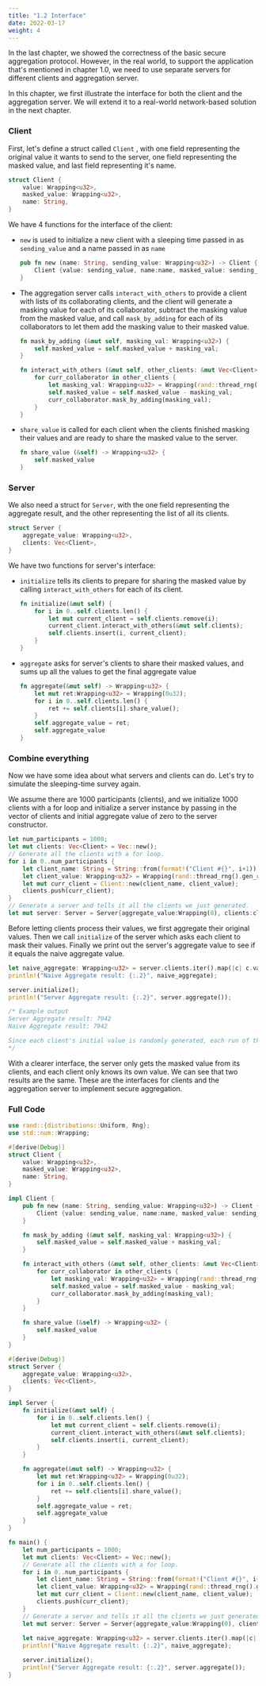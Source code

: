 ```yaml
---
title: "1.2 Interface"
date: 2022-03-17
weight: 4
---
```


In the last chapter, we showed the correctness of the basic secure aggregation protocol. However, in the real world, to support the application that's mentioned in chapter 1.0, we need to use separate servers for different clients and aggregation server.

In this chapter,  we first illustrate the interface for both the client and the aggregation server. We will extend it to a real-world network-based solution in the next chapter.

### Client

First, let's define a struct called `Client` , with one field representing the original value it wants to send to the server, one field representing the masked value, and last field representing it's name.

```rust
struct Client {
    value: Wrapping<u32>,
    masked_value: Wrapping<u32>,
    name: String,
}
```

We have 4 functions for the interface of the client:

* `new` is used to initialize a new client with a sleeping time passed in as `sending_value` and a name passed in as `name`

  ```rust
  pub fn new (name: String, sending_value: Wrapping<u32>) -> Client {
      Client {value: sending_value, name:name, masked_value: sending_value}
  }
  ```
  
* The aggregation server calls `interact_with_others` to provide a client with lists of its collaborating clients, and the client will generate a masking value for each of its collaborator, subtract the masking value from the masked value, and call `mask_by_adding` for each of its collaborators to let them add the masking value to their masked value.

  ```rust
  fn mask_by_adding (&mut self, masking_val: Wrapping<u32>) {
      self.masked_value = self.masked_value + masking_val;
  }
  
  fn interact_with_others (&mut self, other_clients: &mut Vec<Client>) {
      for curr_collaborator in other_clients {
          let masking_val: Wrapping<u32> = Wrapping(rand::thread_rng().gen());
          self.masked_value = self.masked_value - masking_val;
          curr_collaborator.mask_by_adding(masking_val);
      } 
  }
  ```

* `share_value` is called for each client when the clients finished masking their values and are ready to share the masked value to the server.

  ```rust
  fn share_value (&self) -> Wrapping<u32> {
      self.masked_value
  }
  ```

### Server

We also need a struct for `Server`, with the one field representing the aggregate result, and the other representing the list of all its clients.

```rust
struct Server {
    aggregate_value: Wrapping<u32>,
    clients: Vec<Client>,
}
```

We have two functions for server's interface:

* `initialize` tells its clients to prepare for sharing the masked value by calling `interact_with_others` for each of its client.

  ```rust
  fn initialize(&mut self) {
      for i in 0..self.clients.len() {
          let mut current_client = self.clients.remove(i);
          current_client.interact_with_others(&mut self.clients);
          self.clients.insert(i, current_client);
      }
  }
  ```

* `aggregate` asks for server's clients to share their masked values, and sums up all the values to get the final aggregate value

  ```rust
  fn aggregate(&mut self) -> Wrapping<u32> {
      let mut ret:Wrapping<u32> = Wrapping(0u32);
      for i in 0..self.clients.len() {
          ret += self.clients[i].share_value();
      }
      self.aggregate_value = ret;
      self.aggregate_value
  }
  ```

  

### Combine everything

Now we have some idea about what servers and clients can do. Let's try to simulate the sleeping-time survey again.

We assume there are 1000 participants (clients), and we initialize 1000 clients with a for loop and initialize a server instance by passing in the vector of clients and initial aggregate value of zero to the server constructor.

```rust
let num_participants = 1000;
let mut clients: Vec<Client> = Vec::new();
// Generate all the clients with a for loop.
for i in 0..num_participants {
    let client_name: String = String::from(format!("Client #{}", i+1));
    let client_value: Wrapping<u32> = Wrapping(rand::thread_rng().gen_range(5..12));
    let mut curr_client = Client::new(client_name, client_value);
    clients.push(curr_client);
}
// Generate a server and tells it all the clients we just generated.
let mut server: Server = Server{aggregate_value:Wrapping(0), clients:clients};
```

Before letting clients process their values, we first aggregate their original values. Then we call `initialize` of the server which asks each client to mask their values. Finally we print out the server's aggregate value to see if it equals the naive aggregate value.

```rust
let naive_aggregate: Wrapping<u32> = server.clients.iter().map(|c| c.value).sum();
println!("Naive Aggregate result: {:.2}", naive_aggregate);

server.initialize();
println!("Server Aggregate result: {:.2}", server.aggregate());

/* Example output
Server Aggregate result: 7942
Naive Aggregate result: 7942

Since each client's initial value is randomly generated, each run of the program may generate different outputs. We only need both results to be same to prove our correctness.
*/
```

With a clearer interface, the server only gets the masked value from its clients, and each client only knows its own value.  We can see that two results are the same. These are the interfaces for clients and the aggregation server to implement secure aggregation.

### Full Code

```rust
use rand::{distributions::Uniform, Rng};
use std::num::Wrapping;

#[derive(Debug)]
struct Client {
    value: Wrapping<u32>,
    masked_value: Wrapping<u32>,
    name: String,
}

impl Client {
    pub fn new (name: String, sending_value: Wrapping<u32>) -> Client {
        Client {value: sending_value, name:name, masked_value: sending_value}
    }

    fn mask_by_adding (&mut self, masking_val: Wrapping<u32>) {
        self.masked_value = self.masked_value + masking_val;
    }

    fn interact_with_others (&mut self, other_clients: &mut Vec<Client>) {
        for curr_collaborator in other_clients {
            let masking_val: Wrapping<u32> = Wrapping(rand::thread_rng().gen());
            self.masked_value = self.masked_value - masking_val;
            curr_collaborator.mask_by_adding(masking_val);
        } 
    }

    fn share_value (&self) -> Wrapping<u32> {
        self.masked_value
    }
}

#[derive(Debug)]
struct Server {
    aggregate_value: Wrapping<u32>,
    clients: Vec<Client>,
}

impl Server {
    fn initialize(&mut self) {
        for i in 0..self.clients.len() {
            let mut current_client = self.clients.remove(i);
            current_client.interact_with_others(&mut self.clients);
            self.clients.insert(i, current_client);
        }
    }

    fn aggregate(&mut self) -> Wrapping<u32> {
        let mut ret:Wrapping<u32> = Wrapping(0u32);
        for i in 0..self.clients.len() {
            ret += self.clients[i].share_value();
        }
        self.aggregate_value = ret;
        self.aggregate_value
    }
}

fn main() {
    let num_participants = 1000;
    let mut clients: Vec<Client> = Vec::new();
    // Generate all the clients with a for loop.
    for i in 0..num_participants {
        let client_name: String = String::from(format!("Client #{}", i+1));
        let client_value: Wrapping<u32> = Wrapping(rand::thread_rng().gen_range(5..12));
        let mut curr_client = Client::new(client_name, client_value);
        clients.push(curr_client);
    }
    // Generate a server and tells it all the clients we just generated.
    let mut server: Server = Server{aggregate_value:Wrapping(0), clients:clients};
    
    let naive_aggregate: Wrapping<u32> = server.clients.iter().map(|c| c.value).sum();
    println!("Naive Aggregate result: {:.2}", naive_aggregate);

    server.initialize();
    println!("Server Aggregate result: {:.2}", server.aggregate());
}



```
